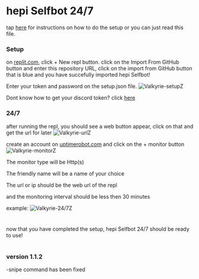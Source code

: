 # hepi Selfbot 24/7

tap [here](https://youtu.be/kZjsA830Px0) for instructions on how to do the setup or you can just read this file.

### Setup

on [replit.com](https://replit.com), click + New repl button. click on the Import From GitHub button and enter this repository URL, click on the import from GitHub button that is blue and you have succefully imported hepi Selfbot!

Enter your token and password on the setup.json file.
![Valkyrie-setupZ](https://cdn.discordapp.com/attachments/825388954982285332/847496585633333359/Screenshot_2021-05-27-22-28-32-54.jpg)

Dont know how to get your discord token? click [here](https://youtu.be/YEgFvgg7ZPI)

### 24/7 

after running the repl, you should see a web button appear, click on that and get the url for later
![Valkyrie-urlZ](https://cdn.discordapp.com/attachments/842620172421300265/843728374563340348/Screenshot_2021-05-17-12-54-52-87.jpg)

create an account on [uptimerobot.com](https://uptimerobot.com/) and click on the + monitor button
![Valkyrie-monitorZ](https://cdn.discordapp.com/attachments/825388954982285332/847488869058478090/Screenshot_2021-05-17-12-58-47-49.jpg)

The monitor type will be Http(s)

The friendly name will be a name of your choice

The url or ip should be the web url of the repl

and the monitoring interval should be less then 30 minutes

example:
![Valkyrie-24/7Z](https://cdn.discordapp.com/attachments/825388954982285332/847488869233852416/Screenshot_2021-05-17-13-02-40-62.jpg)

#

now that you have completed the setup, hepi Selfbot 24/7 should be ready to use!

#

### version 1.1.2

-snipe command has been fixed



